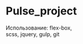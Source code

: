 # Pulse_project

Использование:   flex-box,  
                 scss,
                 jquery,
                 gulp,
                 git

